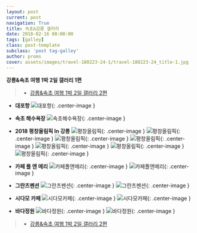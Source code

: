 ```yaml
---
layout: post
current: post
navigation: True
title: 속초&강릉 갤러리
date: 2018-02-16 00:00:00
tags: [galley]
class: post-template
subclass: 'post tag-galley'
author: proms
cover: assets/images/travel-180223-24-1/travel-180223-24_title-1.jpg
---
```


**강릉&속초 여행 1박 2일 갤러리 1편**

>* [강릉&속초 여행 1박 2일 갤러리 2편](/galley-20180223-24-2)

- **대포항**
![대포항](/assets\images\galley-180223-24-1\galley-180223-24_01.jpg){: .center-image }

- **속초 해수욕장**
![속초해수욕장](/assets\images\galley-180223-24-1\galley-180223-24_02.jpg){: .center-image }

- **2018 평창올림픽 In 강릉**
![평창올림픽](/assets\images\galley-180223-24-1\galley-180223-24_03.jpg){: .center-image }
![평창올림픽](/assets\images\galley-180223-24-1\galley-180223-24_04.jpg){: .center-image }
![평창올림픽](/assets\images\galley-180223-24-1\galley-180223-24_05.jpg){: .center-image }
![평창올림픽](/assets\images\galley-180223-24-1\galley-180223-24_06.jpg){: .center-image }
![평창올림픽](/assets\images\galley-180223-24-1\galley-180223-24_07.jpg){: .center-image }
![평창올림픽](/assets\images\galley-180223-24-1\galley-180223-24_08.jpg){: .center-image }
![평창올림픽](/assets\images\galley-180223-24-1\galley-180223-24_09.jpg){: .center-image }

- **카페 폴 앤 메리**
![카페폴앤메리](/assets\images\galley-180223-24-1\galley-180223-24_10.jpg){: .center-image }
![카페폴앤메리](/assets\images\galley-180223-24-1\galley-180223-24_11.jpg){: .center-image }

- **그란츠펜션**
![그란츠펜션](/assets\images\galley-180223-24-1\galley-180223-24_12.jpg){: .center-image }
![그란츠펜션](/assets\images\galley-180223-24-1\galley-180223-24_13.jpg){: .center-image }

- **시다모 카페**
![시다모카페](/assets\images\galley-180223-24-1\galley-180223-24_14.jpg){: .center-image }
![시다모카페](/assets\images\galley-180223-24-1\galley-180223-24_15.jpg){: .center-image }

- **바다정원**
![바다정원](/assets\images\galley-180223-24-1\galley-180223-24_16.jpg){: .center-image }
![바다정원](/assets\images\galley-180223-24-1\galley-180223-24_17.jpg){: .center-image }

>* [강릉&속초 여행 1박 2일 갤러리 2편](/galley-20180223-24-2)